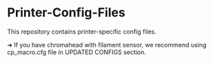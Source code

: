 # Printer-Config-Files
This repository contains printer-specific config files.

➜ If you have chromahead with filament sensor, we recommend using cp_macro.cfg file in UPDATED CONFIGS section.
